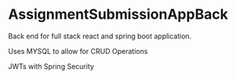 # AssignmentSubmissionAppBack

Back end for full stack react and spring boot application.

Uses MYSQL to allow for CRUD Operations 

JWTs with Spring Security
